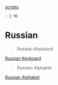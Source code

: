 
[scripts](https://icimaciej.github.io/scripts/)

```
- 👋 Hi
```

# Russian

> Russian Keyboard

[Russian Keyboard](https://raw.githubusercontent.com/icimaciej/online/main/RussianKeyboard.png)

> Russian Alphabet

[Russian Alphabet](https://raw.githubusercontent.com/icimaciej/online/main/RussianAlphabet.jpg)
